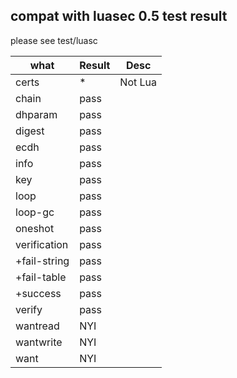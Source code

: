 
compat with luasec 0.5 test result
----------------------

please see test/luasc

|what        |Result |Desc    |
|------------|-------|--------|
|certs       |*      |Not Lua | 
|chain       |pass   |        |
|dhparam     |pass   |        | 
|digest      |pass   |        |
|ecdh        |pass   |        |
|info        |pass   |        |
|key         |pass   |        |
|loop        |pass   |        |
|loop-gc     |pass   |        |
|oneshot     |pass   |        |
|verification|pass   |        |
|+fail-string|pass   |        |
|+fail-table |pass   |        |
|+success    |pass   |        |
|verify      |pass   |        |
|wantread    |NYI    |        |
|wantwrite   |NYI    |        |
|want        |NYI    |        |
